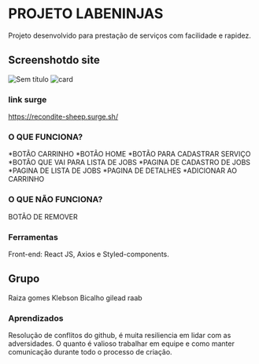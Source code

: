 # PROJETO LABENINJAS
 
Projeto desenvolvido para prestação de serviços com facilidade e rapidez.


## Screenshotdo site

![Sem título](https://user-images.githubusercontent.com/104535505/177064265-93c905c8-ae21-41be-bb9b-6024d19d9684.png)
![card](https://user-images.githubusercontent.com/104535505/177064345-28409252-8d64-4214-89ac-91fbe484ccd8.png)



### link surge 
https://recondite-sheep.surge.sh/

### O QUE FUNCIONA?

*BOTÃO CARRINHO
*BOTÃO HOME
*BOTÃO PARA CADASTRAR SERVIÇO
*BOTÃO QUE VAI PARA LISTA DE JOBS
*PAGINA DE CADASTRO DE JOBS
*PAGINA DE LISTA DE JOBS
*PAGINA DE DETALHES
*ADICIONAR AO CARRINHO


### O QUE NÃO FUNCIONA?

BOTÃO DE REMOVER


### Ferramentas

Front-end: React JS, Axios e Styled-components.

## Grupo
Raiza gomes
Klebson Bicalho
gilead raab

### Aprendizados

Resolução de conflitos do github, é muita resiliencia em lidar com as adversidades. O quanto é valioso trabalhar em equipe e como manter comunicação durante todo o processo de criação.



